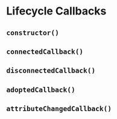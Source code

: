 # Lifecycle Callbacks

## `constructor()`

## `connectedCallback()`

## `disconnectedCallback()`

## `adoptedCallback()`

## `attributeChangedCallback()`

